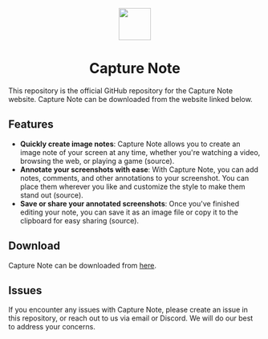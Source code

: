 <p align=center><img src='https://github.com/enfp-dev-studio/bitcat/assets/57121116/a2d3c4ce-006b-4726-b24f-010433964185' width='64'></p>

<h1 align="center">Capture Note</h1>



This repository is the official GitHub repository for the Capture Note website. Capture Note can be downloaded from the website linked below.

## Features

- **Quickly create image notes**: Capture Note allows you to create an image note of your screen at any time, whether you're watching a video, browsing the web, or playing a game (source).
- **Annotate your screenshots with ease**: With Capture Note, you can add notes, comments, and other annotations to your screenshot. You can place them wherever you like and customize the style to make them stand out (source).
- **Save or share your annotated screenshots**: Once you've finished editing your note, you can save it as an image file or copy it to the clipboard for easy sharing (source).

## Download

Capture Note can be downloaded from [here](https://capture-note.enfpdev.com). 

## Issues

If you encounter any issues with Capture Note, please create an issue in this repository, or reach out to us via email or Discord. We will do our best to address your concerns.
